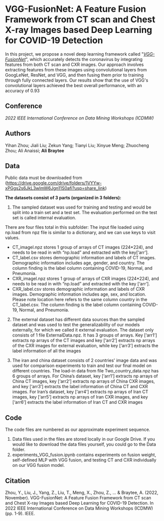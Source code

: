 # **VGG-FusionNet: A Feature Fusion Framework from CT scan and Chest X-ray Images based Deep Learning for COVID-19 Detection**

In this project, we propose a novel deep learning framework called "[*VGG-FusionNet*](https://ieeexplore.ieee.org/abstract/document/10031251)", which accurately detects the coronavirus by integrating features from both CT scan and CXR images. Our approach involves extracting features from these images using convolutional layers from GoogLeNet, ResNet, and VGG, and then fusing them prior to training through fully connected layers. Our results show that the use of VGG's convolutional layers achieved the best overall performance, with an accuracy of 0.93


## Conference

*2022 IEEE International Conference on Data Mining Workshops (ICDMW)*

## Authors

Yihan Zhou; Jiali Liu; Zekun Yang; Tianyi Liu; Xinyue Meng; Zhuocheng Zhou; Ali Anaissi; **Ali Braytee**

## Data
Public data must be downloaded from (https://drive.google.com/drive/folders/1VYYw-xPGgs2s6JkL3wlmW6Jgn11S0afi?usp=share_link)

**The datasets consist of 3 parts (organized in 3 folders):**

1. The sampled dataset was used for training and testing and would be split into a train set and a test set. The evaluation performed on the test set is called internal evaluation.

There are four files total in this subfolder:
The input file loaded using np.load from npz file is similar to a dictionary, and we can use keys to visit values.
 - CT_imagel.npz stores 1 group of arrays of CT images (224*224), and needs to be read in with “np.load” and extracted with the key[‘arr’].
 - CT_label.csv stores demographic information and labels of CT images. Demographic information includes age, gender, and country. The column finding is the label column containing COVID-19, Normal, and Pneumonia.
  - CXR_imagel.npz stores 1 group of arrays of CXR images (224*224), and needs to be read in with “np.load” and extracted with the key [‘arr’].
   - CXR_label.csv stores demographic information and labels of CXR images. Demographic information includes age, sex, and  location. Please note location here refers to the same column country
   in the CT_label.csv. The column finding is the label column containing COVID-19, Normal, and Pneumonia.
2. The external dataset has different data sources than the sampled dataset and was used to test the generalizability of our models externally, for which we called it external evaluation. The dataset only consists of 1 file ExternalData.npz. It has 3 groups of arrays. Key [‘arr1’] extracts np arrays of the CT images and key [‘arr2’] extracts np arrays of the CXR images for external evaluation, while key [‘arr3’] extracts the label information of all the images

3. The iran and china dataset consists of 2 countries' image data and was used for comparison experiments to  train and test our final model on different countries. The load-in data from file Two_country_data.npz has 6 groups of arrays. For China’s dataset, key [‘arr1’] extracts np arrays of China CT images, key [‘arr2’] extracts np arrays of China CXR images, and key [‘arr3’] extracts the label information of China CT and CXR images. For Iran’s dataset, key [‘arr4’] extracts np arrays of Iran CT images, key [‘arr5’] extracts np arrays of Iran CXR images, and  key [‘arr6’] extracts the label information of Iran CT and CXR images

## Code
The code files are numbered as our approximate experiment sequence.
1. Data files used in the files are stored locally in our Google Drive. If you would like to download the data files yourself, you could go to the Data folder.
2. experiments_VGG_fusion.ipynb contains experiments on fusion weight, self-defined MLP with VGG fusion, and testing CT and CXR individually on our VGG fusion model.

## Citation

Zhou, Y., Liu, J., Yang, Z., Liu, T., Meng, X., Zhou, Z., ... & Braytee, A. (2022, November). VGG-FusionNet: A Feature Fusion Framework from CT scan and Chest X-ray Images based Deep Learning for COVID-19 Detection. In 2022 IEEE International Conference on Data Mining Workshops (ICDMW) (pp. 1-9). IEEE.
